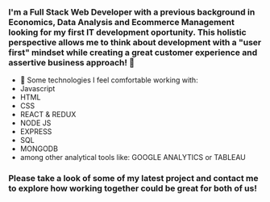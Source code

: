 ### I'm a Full Stack Web Developer with a previous background in Economics, Data Analysis and Ecommerce Management looking for my first IT development oportunity. This holistic perspective allows me to think about development with a "user first" mindset while creating a great customer experience and assertive business approach!  👋

- 🔭 Some technologies I feel comfortable working with:
- Javascript
- HTML
- CSS
- REACT & REDUX
- NODE JS
- EXPRESS
- SQL
- MONGODB
- among other analytical tools like: GOOGLE ANALYTICS or TABLEAU

### Please take a look of some of my latest project and contact me to explore how  working together could be great for both of us! 


<!--
**andres-mps/andres-mps** is a ✨ _special_ ✨ repository because its `README.md` (this file) appears on your GitHub profile.

Here are some ideas to get you started:

- 🔭 I’m currently working on ...
- 🌱 I’m currently learning ...
- 👯 I’m looking to collaborate on ...
- 🤔 I’m looking for help with ...
- 💬 Ask me about ...
- 📫 How to reach me: ...
- 😄 Pronouns: ...
- ⚡ Fun fact: ...
-->
